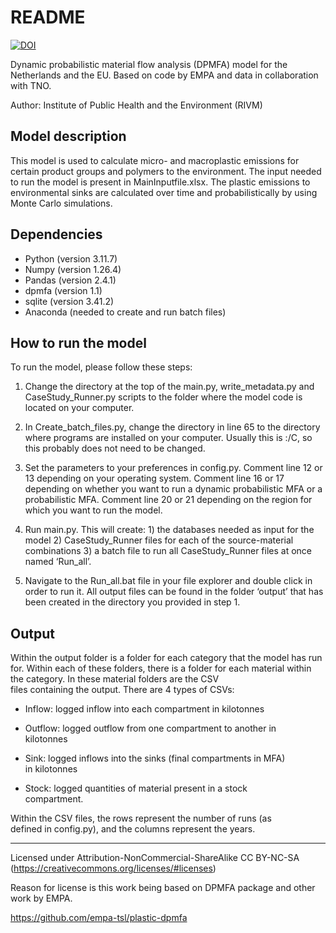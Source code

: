 README
================

[![DOI](https://zenodo.org/badge/DOI/10.5281/zenodo.12636554.svg)](https://doi.org/10.5281/zenodo.12636554)

Dynamic probabilistic material flow analysis (DPMFA) model for the
Netherlands and the EU. Based on code by EMPA and data in collaboration
with TNO.

Author: Institute of Public Health and the Environment (RIVM)

## Model description

This model is used to calculate micro- and macroplastic emissions for
certain product groups and polymers to the environment. The input needed
to run the model is present in MainInputfile.xlsx. The plastic emissions
to environmental sinks are calculated over time and probabilistically by
using Monte Carlo simulations.

## Dependencies

- Python (version 3.11.7)
- Numpy (version 1.26.4)
- Pandas (version 2.4.1)
- dpmfa (version 1.1)
- sqlite (version 3.41.2)
- Anaconda (needed to create and run batch files)

## How to run the model

To run the model, please follow these steps:

1.  Change the directory at the top of the main.py, write_metadata.py
    and CaseStudy_Runner.py scripts to the folder where the model code
    is located on your computer.

2.  In Create_batch_files.py, change the directory in line 65 to the
    directory where programs are installed on your computer. Usually
    this is :/C, so this probably does not need to be changed.

3.  Set the parameters to your preferences in config.py. Comment line 12
    or 13 depending on your operating system. Comment line 16 or 17
    depending on whether you want to run a dynamic probabilistic MFA or
    a probabilistic MFA. Comment line 20 or 21 depending on the region
    for which you want to run the model.

4.  Run main.py. This will create: 1) the databases needed as input for
    the model 2) CaseStudy_Runner files for each of the source-material
    combinations 3) a batch file to run all CaseStudy_Runner files at
    once named ‘Run_all’.

5.  Navigate to the Run_all.bat file in your file explorer and double
    click in order to run it. All output files can be found in the
    folder ‘output’ that has been created in the directory you provided
    in step 1.

## Output

Within the output folder is a folder for each category that the model
has run for. Within each of these folders, there is a folder for each
material within the category. In these material folders are the CSV  
files containing the output. There are 4 types of CSVs:

- Inflow: logged inflow into each compartment in kilotonnes

- Outflow: logged outflow from one compartment to another in  
  kilotonnes

- Sink: logged inflows into the sinks (final compartments in MFA)  
  in kilotonnes

- Stock: logged quantities of material present in a stock  
  compartment.

Within the CSV files, the rows represent the number of runs (as  
defined in config.py), and the columns represent the years.

------------------------------------------------------------------------

Licensed under Attribution-NonCommercial-ShareAlike CC BY-NC-SA
(<https://creativecommons.org/licenses/#licenses>)

Reason for license is this work being based on DPMFA package and other
work by EMPA.

<https://github.com/empa-tsl/plastic-dpmfa>
